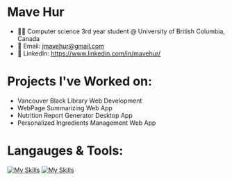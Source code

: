 # Mave Hur 
- 👩‍💻 Computer science 3rd year student @ University of British Columbia, Canada
- 📧 Email: jmavehur@gmail.com
- 🔗 LinkedIn: https://www.linkedin.com/in/mavehur/


# Projects I've Worked on:
- Vancouver Black Library Web Development
- WebPage Summarizing Web App
- Nutrition Report Generator Desktop App
- Personalized Ingredients Management Web App


# Langauges & Tools:
[![My Skills](https://skillicons.dev/icons?i=java,py,c,cpp,ts,js,html,css,r&perline=9)](https://skillicons.dev)
[![My Skills](https://skillicons.dev/icons?i=react,angular,redux,materialui,figma&perline=5)](https://skillicons.dev)

